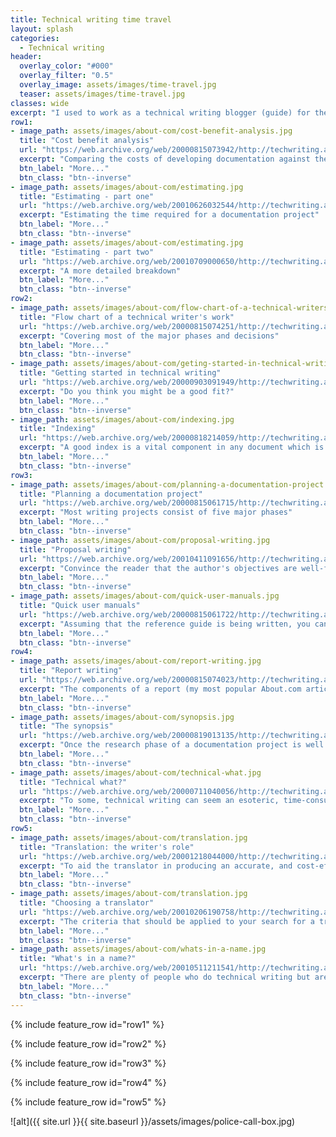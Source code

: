 ```yaml
---
title: Technical writing time travel
layout: splash
categories:
  - Technical writing
header:
  overlay_color: "#000"
  overlay_filter: "0.5"
  overlay_image: assets/images/time-travel.jpg
  teaser: assets/images/time-travel.jpg
classes: wide
excerpt: "I used to work as a technical writing blogger (guide) for the sadly-defunct About.com. Courtesy of the [Internet Archive](https://archive.org/), some of those articles are still ‘floating around’."
row1:
- image_path: assets/images/about-com/cost-benefit-analysis.jpg
  title: "Cost benefit analysis"
  url: "https://web.archive.org/web/20000815073942/http://techwriting.about.com/careers/techwriting/library/weekly/aa090398.htm"
  excerpt: "Comparing the costs of developing documentation against the benefits that may be expected"
  btn_label: "More..."
  btn_class: "btn--inverse"
- image_path: assets/images/about-com/estimating.jpg
  title: "Estimating - part one"
  url: "https://web.archive.org/web/20010626032544/http://techwriting.about.com/careers/techwriting/library/weekly/aa020701a.htm"
  excerpt: "Estimating the time required for a documentation project"
  btn_label: "More..."
  btn_class: "btn--inverse"
- image_path: assets/images/about-com/estimating.jpg
  title: "Estimating - part two"
  url: "https://web.archive.org/web/20010709000650/http://techwriting.about.com/careers/techwriting/library/weekly/aa020701b.htm"
  excerpt: "A more detailed breakdown"
  btn_label: "More..."
  btn_class: "btn--inverse"
row2:
- image_path: assets/images/about-com/flow-chart-of-a-technical-writers-work.jpg
  title: "Flow chart of a technical writer's work"
  url: "https://web.archive.org/web/20000815074251/http://techwriting.about.com/careers/techwriting/library/weekly/aa092897.htm"
  excerpt: "Covering most of the major phases and decisions"
  btn_label: "More..."
  btn_class: "btn--inverse"  
- image_path: assets/images/about-com/geting-started-in-technical-writing.jpg
  title: "Getting started in technical writing"
  url: "https://web.archive.org/web/20000903091949/http://techwriting.about.com/careers/techwriting/library/weekly/aa033098.htm"
  excerpt: "Do you think you might be a good fit?"
  btn_label: "More..."
  btn_class: "btn--inverse"
- image_path: assets/images/about-com/indexing.jpg
  title: "Indexing"
  url: "https://web.archive.org/web/20000818214059/http://techwriting.about.com/careers/techwriting/library/weekly/aa011998.htm"
  excerpt: "A good index is a vital component in any document which is more than 20 to 30 pages long"
  btn_label: "More..."
  btn_class: "btn--inverse"
row3:
- image_path: assets/images/about-com/planning-a-documentation-project.jpg
  title: "Planning a documentation project"
  url: "https://web.archive.org/web/20000815061715/http://techwriting.about.com/careers/techwriting/library/weekly/aa071497.htm"
  excerpt: "Most writing projects consist of five major phases"
  btn_label: "More..."
  btn_class: "btn--inverse" 
- image_path: assets/images/about-com/proposal-writing.jpg
  title: "Proposal writing"
  url: "https://web.archive.org/web/20010411091656/http://techwriting.about.com/careers/techwriting/library/weekly/aa022201.htm"
  excerpt: "Convince the reader that the author's objectives are well-founded and worth pursuing"
  btn_label: "More..."
  btn_class: "btn--inverse"  
- image_path: assets/images/about-com/quick-user-manuals.jpg
  title: "Quick user manuals"
  url: "https://web.archive.org/web/20000815061722/http://techwriting.about.com/careers/techwriting/library/weekly/aa092998.htm"
  excerpt: "Assuming that the reference guide is being written, you can create a quick user manual by referring to topics within that document"
  btn_label: "More..."
  btn_class: "btn--inverse"
row4:
- image_path: assets/images/about-com/report-writing.jpg
  title: "Report writing"
  url: "https://web.archive.org/web/20000815074023/http://techwriting.about.com/careers/techwriting/library/weekly/aa033199.htm"
  excerpt: "The components of a report (my most popular About.com article)"
  btn_label: "More..."
  btn_class: "btn--inverse"
- image_path: assets/images/about-com/synopsis.jpg
  title: "The synopsis"
  url: "https://web.archive.org/web/20000819013135/http://techwriting.about.com/careers/techwriting/library/weekly/aa051298.htm"
  excerpt: "Once the research phase of a documentation project is well advanced, it is useful to plan what is going to be written in a short document (a synopsis)"
  btn_label: "More..."
  btn_class: "btn--inverse"
- image_path: assets/images/about-com/technical-what.jpg
  title: "Technical what?"
  url: "https://web.archive.org/web/20000711040056/http://techwriting.about.com/careers/techwriting/library/weekly/aa022797.htm"
  excerpt: "To some, technical writing can seem an esoteric, time-consuming and unnecessary frippery"
  btn_label: "More..."
  btn_class: "btn--inverse"
row5:
- image_path: assets/images/about-com/translation.jpg
  title: "Translation: the writer's role"
  url: "https://web.archive.org/web/20001218044000/http://techwriting.about.com/careers/techwriting/library/weekly/aa031698.htm"
  excerpt: "To aid the translator in producing an accurate, and cost-effective, representation of the original"
  btn_label: "More..."
  btn_class: "btn--inverse"
- image_path: assets/images/about-com/translation.jpg
  title: "Choosing a translator"
  url: "https://web.archive.org/web/20010206190758/http://techwriting.about.com/careers/techwriting/library/weekly/aa041398.htm"
  excerpt: "The criteria that should be applied to your search for a translator"
  btn_label: "More..."
  btn_class: "btn--inverse"
- image_path: assets/images/about-com/whats-in-a-name.jpg
  title: "What's in a name?"
  url: "https://web.archive.org/web/20010511211541/http://techwriting.about.com/careers/techwriting/library/weekly/aa083197.htm"
  excerpt: "There are plenty of people who do technical writing but aren't called technical writers"
  btn_label: "More..."
  btn_class: "btn--inverse"
---
```


{% include feature_row id="row1" %}

{% include feature_row id="row2" %}

{% include feature_row id="row3" %}

{% include feature_row id="row4" %}

{% include feature_row id="row5" %}

![alt]({{ site.url }}{{ site.baseurl }}/assets/images/police-call-box.jpg)